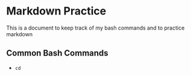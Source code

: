 # Markdown Practice

This is a document to keep track of my bash commands and to practice markdown

## Common Bash Commands
- `cd`

